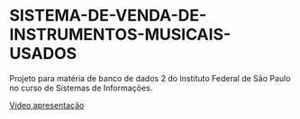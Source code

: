 # SISTEMA-DE-VENDA-DE-INSTRUMENTOS-MUSICAIS-USADOS
Projeto para matéria de banco de dados 2 do Instituto Federal de São Paulo no curso de Sistemas de Informações. 

   [Video apresentação](https://www.youtube.com/watch?v=v=y_PItZXBXEU)
